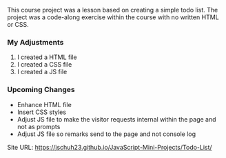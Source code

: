 This course project was a lesson based on creating a simple todo list. The project was a code-along exercise within the course with no written HTML or CSS.

### My Adjustments

1. I created a HTML file
2. I created a CSS file
3. I created a JS file

### Upcoming Changes

-   Enhance HTML file
-   Insert CSS styles
-   Adjust JS file to make the visitor requests internal within the page and not as prompts
-   Adjust JS file so remarks send to the page and not console log

Site URL: https://jschuh23.github.io/JavaScript-Mini-Projects/Todo-List/
